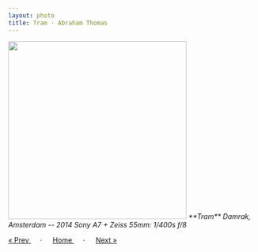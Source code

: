 ```yaml
---
layout: photo
title: Tram · Abraham Thomas
---
```


<img src="/assets/photos/Tram.jpg" width="360px" class="photo">

<i>
**Tram**  
Damrak, Amsterdam -- 2014  
Sony A7 + Zeiss 55mm: 1/400s f/8  
</i>

<a href="/gallery/daitokuji"> &laquo; Prev </a> &emsp; · &emsp; 
<a href="/gallery"> Home </a> &emsp; · &emsp; 
<a href="/gallery/canal"> Next &raquo; </a>

